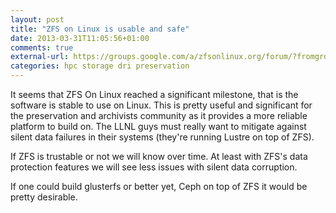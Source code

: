 ```yaml
---
layout: post
title: "ZFS on Linux is usable and safe"
date: 2013-03-31T11:05:56+01:00
comments: true
external-url: https://groups.google.com/a/zfsonlinux.org/forum/?fromgroups=#!topic/zfs-announce/ZXADhyOwFfA
categories: hpc storage dri preservation
---
```


It seems that ZFS On Linux reached a significant milestone, that is the
software is stable to use on Linux. This is pretty useful and significant
for the preservation and archivists community as it provides a more
reliable platform to build on. The LLNL guys must really want to mitigate
against silent data failures in their systems (they're running Lustre
on top of ZFS).

If ZFS is trustable or not we will know over time. At least with
ZFS's data protection features we will see less issues with silent
data corruption.

If one could build glusterfs or better yet, Ceph on top of ZFS it would
be pretty desirable.
